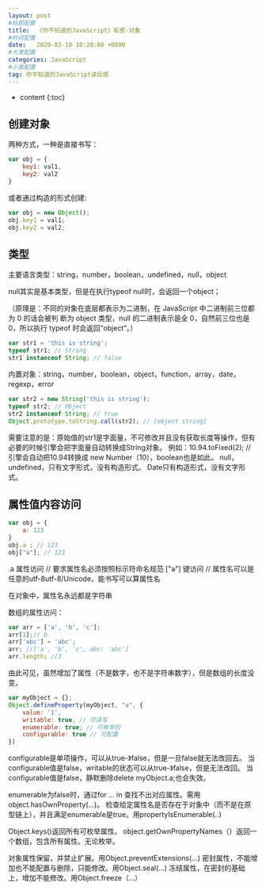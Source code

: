 ```yaml
---
layout: post
#标题配置
title:  《你不知道的JavaScript》有感-对象
#时间配置
date:   2020-02-10 10:20:00 +0800
#大类配置
categories: JavaScript
#小类配置
tag: 你不知道的JavaScript读后感
---
```


* content
{:toc}

创建对象
-----
两种方式，一种是直接书写：
```js
var obj = {
    key1: val1,
    key2: val2
}
```
或者通过构造的形式创建:
```js
var obj = new Object();
obj.key1 = val1;
obj.key2 = val2;
```

类型
-------
主要语言类型：string，number，boolean，undefined，null，object

null其实是基本类型，但是在执行typeof null时，会返回一个object；

（原理是：不同的对象在底层都表示为二进制，在 JavaScript 中二进制前三位都为 0 的话会被判 断为 object 类型，null 的二进制表示是全 0，自然前三位也是 0，所以执行 typeof 时会返回“object”。）

```js
var str1 = 'this is string';
typeof str1; // String
str1 instanceof String; // false
```

内置对象：string，number，boolean，object，function，array，date，regexp，error

```js
var str2 = new String('this is string');
typeof str2; // Object
str2 instanceof String; // true
Object.prototype.toString.call(str2); // [object string]
```

需要注意的是：原始值的str1是字面量，不可修改并且没有获取长度等操作，但有必要的时候引擎会把字面量自动转换成String对象。
例如：10.94.toFixed(2); // 引擎会自动把10.94转换成 new Number（10），boolean也是如此。
null，undefined，只有文字形式，没有构造形式。   Date只有构造形式，没有文字形式。

属性值内容访问
-------
```js
var obj = {
    a: 123
}
obj.a ; // 123
obj["a"]; // 123
```
.a 属性访问  // 要求属性名必须按照标示符命名规范
["a"] 键访问 // 属性名可以是任意的utf-8utf-8/Unicode，能书写可以算属性名

在对象中，属性名永远都是字符串

数组的属性访问：
```js
var arr = ['a', 'b', 'c'];
arr[1];// b
arr['abc'] = 'abc';
arr; //['a', 'b', 'c', abc: 'abc']
arr.length; //3
```
由此可见，虽然增加了属性（不是数字，也不是字符串数字），但是数组的长度没变。
```js
var myObject = {};
Object.defineProperty(myObject, "a", {
    value: '1',
    writable: true, // 可读写
    enumerable: true; // 可枚举的 
    configurable: true // 可配置
})
```
configurable是单项操作，可以从true-》false，但是一旦false就无法改回去。
当configurable值是false，writable的状态可以从true-》false，但是无法改回。
当configurable值是false，静默删除delete myObject.a;也会失效。

enumerable为false时，通过for ... in 查找不出对应属性。需用object.hasOwnProperty(...)。
检查给定属性名是否存在于对象中（而不是在原型链上），并且满足enumerable是true。用propertyIsEnumerable(..)

Object.keys()返回所有可枚举属性。
object.getOwnPropertyNames（）返回一个数组，包含所有属性。无论枚举。

对象属性保留，并禁止扩展。用Object.preventExtensions(...)
密封属性，不能增加也不能配置与删除，只能修改。用Object.seal(...)
冻结属性，在密封的基础上，增加不能修改。用Object.freeze（...）


